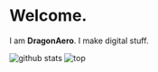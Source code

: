 # Welcome.

I am **DragonAero**. I make digital stuff.

![github stats](https://github-readme-stats.vercel.app/api?username=DragonAero64&count_private=true&show_icons=true&theme=nightowl)
![top](https://github-readme-stats.vercel.app/api/top-langs/?username=DragonAero64&theme=nightowl)
